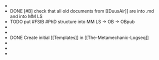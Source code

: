 -
- DONE [#B] check that all old documents from [[DuusAir]] are into .md and into MM LS
- TODO put #FSIB #PhD structure into MM LS -> OB -> OBpub
-
-
- DONE Create initial [[Templates]] in [[The-Metamechanic-Logseq]]
-
-
-